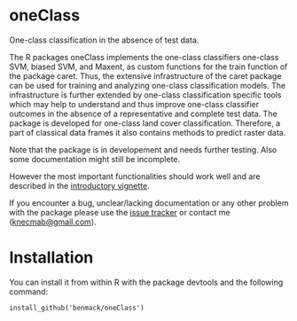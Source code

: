 oneClass
========

One-class classification in the absence of test data.

The R packages oneClass implements the one-class classifiers one-class SVM, biased SVM, and Maxent, as custom functions for the train function of the package caret. 
Thus, the extensive infrastructure of the caret package can be used for training and analyzing one-class classification models. The infrastructure is further extended by one-class classification specific tools which may help to understand and thus improve one-class classifier outcomes in the absence of a representative and complete test data. 
The package is developed for one-class land cover classification. 
Therefore, a part of classical data frames it also contains methods to predict raster data.

Note that the package is in developement and needs further testing. 
Also some documentation might still be incomplete.

However the most important functionalities should work well and are described in the [introductory vignette](https://github.com/benmack/oneClass/blob/master/notebooks/oneClassIntro.ipynb). 

If you encounter a bug, unclear/lacking documentation or any other problem with the package please use the [issue tracker](https://github.com/benmack/oneClass/issues) or contact me (knecmab@gmail.com). 


Installation
========

You can install it from within R with the package devtools and the following command:

```
install_github('benmack/oneClass')
```
